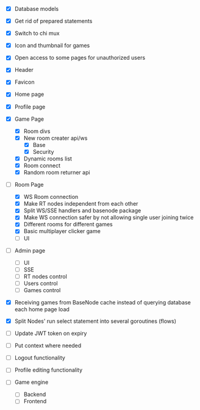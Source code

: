 - [X] Database models
- [X] Get rid of prepared statements
- [X] Switch to chi mux
- [X] Icon and thumbnail for games
- [X] Open access to some pages for unauthorized users
- [X] Header
- [X] Favicon

- [X] Home page

- [X] Profile page

- [X] Game Page
    - [X] Room divs 
    - [X] New room creater api/ws
        - [X] Base
        - [X] Security
    - [X] Dynamic rooms list
    - [X] Room connect
    - [X] Random room returner api

- [ ] Room Page
    - [X] WS Room connection
    - [X] Make RT nodes independent from each other
    - [X] Split WS/SSE handlers and basenode package
    - [X] Make WS connection safer by not allowing single user joining twice
    - [X] Different rooms for different games
    - [X] Basic multiplayer clicker game
    - [ ] UI

- [ ] Admin page
    - [ ] UI
    - [ ] SSE
    - [ ] RT nodes control
    - [ ] Users control
    - [ ] Games control

- [X] Receiving games from BaseNode cache instead of querying database each home page load
- [X] Split Nodes' run select statement into several goroutines (flows)
- [ ] Update JWT token on expiry
- [ ] Put context where needed
- [ ] Logout functionality
- [ ] Profile editing functionality

- [ ] Game engine
    - [ ] Backend
    - [ ] Frontend